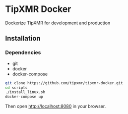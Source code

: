 # TipXMR Docker

Dockerize TipXMR for development and production

## Installation

### Dependencies

- git
- docker
- docker-compose

```bash
git clone https://github.com/tipxmr/tipxmr-docker.git
cd scripts
./install_linux.sh
docker-compose up
```

Then open [http://localhost:8080](http://localhost:8080) in your browser.
